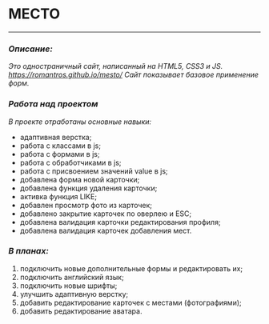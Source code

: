 # **МЕСТО**
-------------------

### ***Описание:***
_Это одностраничный сайт, написанный на HTML5, CSS3 и JS._
_https://romantros.github.io/mesto/_
_Сайт показывает базовое применение форм._

### ***Работа над проектом***
_В проекте отработаны основные навыки:_ 
* адаптивная верстка;
* работа с классами в js;
* работа с формами в js;
* работа с обработчиками в js;
* работа с присвоением значений value в js;
* добавлена форма новой карточки;
* добавлена функция удаления карточки;
* активка функция LIKE;
* добавлен просмотр фото из карточек;
* добавлено закрытие карточек по оверлею и ESC;
* добавлена валидация карточки редактирования профиля;
* добавлена валидация карточек добавления мест.

### ***В планах:***
1. подключить новые дополнительные формы и редактировать их;
2. подключить английский язык;
3. подключить новые шрифты;
4. улучшить адаптивную верстку;
5. добавить редактирование карточек с местами (фотографиями);
6. добавить редактирование аватара.